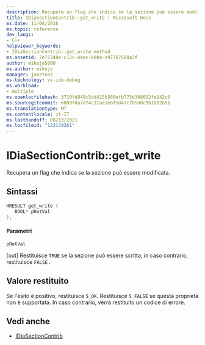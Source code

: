 ```yaml
---
description: Recupera un flag che indica se la sezione può essere modificata.
title: IDiaSectionContrib::get_write | Microsoft Docs
ms.date: 11/04/2016
ms.topic: reference
dev_langs:
- C++
helpviewer_keywords:
- IDiaSectionContrib::get_write method
ms.assetid: 7e75348e-c12c-44ec-b004-e97767580a3f
author: mikejo5000
ms.author: mikejo
manager: jmartens
ms.technology: vs-ide-debug
ms.workload:
- multiple
ms.openlocfilehash: 3710fd849c5dd425b560efb775d308052fe242c6
ms.sourcegitcommit: 68897da7d74c31ae1ebf5d47c7b5ddc9b108265b
ms.translationtype: MT
ms.contentlocale: it-IT
ms.lasthandoff: 08/13/2021
ms.locfileid: "122139261"
---
```

# <a name="idiasectioncontribget_write"></a>IDiaSectionContrib::get_write
Recupera un flag che indica se la sezione può essere modificata.

## <a name="syntax"></a>Sintassi

```C++
HRESULT get_write ( 
   BOOL* pRetVal
);
```

#### <a name="parameters"></a>Parametri
 `pRetVal`

[out] Restituisce `TRUE` se la sezione può essere scritta; in caso contrario, restituisce `FALSE` .

## <a name="return-value"></a>Valore restituito
 Se l'esito è positivo, restituisce `S_OK`. Restituisce `S_FALSE` se questa proprietà non è supportata. In caso contrario, verrà restituito un codice di errore.

## <a name="see-also"></a>Vedi anche
- [IDiaSectionContrib](../../debugger/debug-interface-access/idiasectioncontrib.md)
